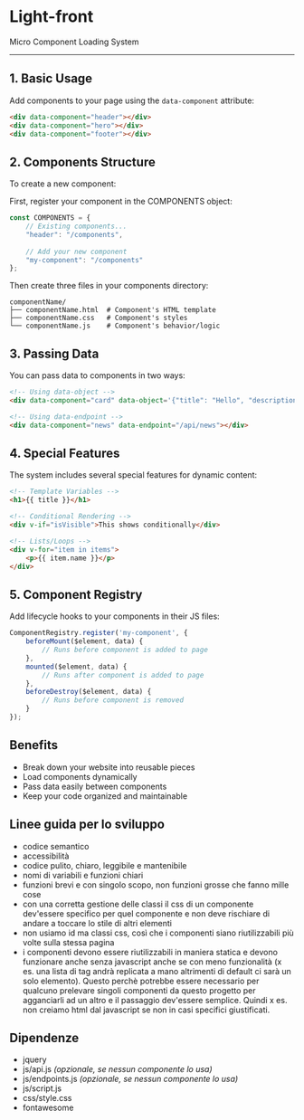 # Light-front

Micro Component Loading System

---


## 1. Basic Usage

Add components to your page using the `data-component` attribute:

```html
<div data-component="header"></div>
<div data-component="hero"></div>
<div data-component="footer"></div>
```

## 2. Components Structure

To create a new component:

First, register your component in the COMPONENTS object:

```javascript
const COMPONENTS = {
    // Existing components...
    "header": "/components",
    
    // Add your new component
    "my-component": "/components"
};
```

Then create three files in your components directory:

```
componentName/
├── componentName.html  # Component's HTML template
├── componentName.css   # Component's styles
└── componentName.js    # Component's behavior/logic
```

## 3. Passing Data

You can pass data to components in two ways:

```html
<!-- Using data-object -->
<div data-component="card" data-object='{"title": "Hello", "description": "World"}'></div>

<!-- Using data-endpoint -->
<div data-component="news" data-endpoint="/api/news"></div>
```

## 4. Special Features

The system includes several special features for dynamic content:

```html
<!-- Template Variables -->
<h1>{{ title }}</h1>

<!-- Conditional Rendering -->
<div v-if="isVisible">This shows conditionally</div>

<!-- Lists/Loops -->
<div v-for="item in items">
    <p>{{ item.name }}</p>
</div>
```

## 5. Component Registry

Add lifecycle hooks to your components in their JS files:

```javascript
ComponentRegistry.register('my-component', {
    beforeMount($element, data) {
        // Runs before component is added to page
    },
    mounted($element, data) {
        // Runs after component is added to page
    },
    beforeDestroy($element, data) {
        // Runs before component is removed
    }
});
```

## Benefits

* Break down your website into reusable pieces
* Load components dynamically
* Pass data easily between components
* Keep your code organized and maintainable


## Linee guida per lo sviluppo

- codice semantico
- accessibilità
- codice pulito, chiaro, leggibile e mantenibile
- nomi di variabili e funzioni chiari
- funzioni brevi e con singolo scopo, non funzioni grosse che fanno mille cose
- con una corretta gestione delle classi il css di un componente dev'essere specifico per quel componente e non deve rischiare di andare a toccare lo stile di altri elementi
- non usiamo id ma classi css, così che i componenti siano riutilizzabili più volte sulla stessa pagina
- i componenti devono essere riutilizzabili in maniera statica e devono funzionare anche senza javascript anche se con meno funzionalità (x es. una lista di tag andrà replicata a mano altrimenti di default ci sarà un solo elemento). Questo perchè potrebbe essere necessario per qualcuno prelevare singoli componenti da questo progetto per agganciarli ad un altro e il passaggio dev'essere semplice. Quindi x es. non creiamo html dal javascript se non in casi specifici giustificati.


## Dipendenze

- jquery
- js/api.js *(opzionale, se nessun componente lo usa)*
- js/endpoints.js *(opzionale, se nessun componente lo usa)*
- js/script.js
- css/style.css
- fontawesome